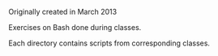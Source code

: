 Originally created in March 2013

Exercises on Bash done during classes.

Each directory contains scripts from corresponding classes.
